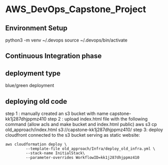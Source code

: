 # AWS_DevOps_Capstone_Project

## Environment Setup
python3 -m venv ~/.devops
source ~/.devops/bin/activate

## Continuous Integration phase


## deployment type
blue/green deployment

## deploying old code
step 1 : manually created an s3 bucket with name capstone-kk1j287dhjppmz410
step 2 : upload index.html file with the following command (allow acls and make bucket and index.html public)
    aws s3 cp old_approach/index.html s3://capstone-kk1j287dhjppmz410/
step 3: deploy cloudfront connected to the s3 bucket serving as static website:

    aws cloudformation deploy \
             --template-file old_approach/Infra/deploy_old_infra.yml \
             --stack-name InitialStack\
             --parameter-overrides WorkflowID=kk1j287dhjppmz410
             
## 